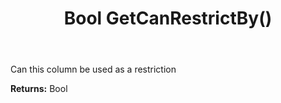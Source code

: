 ﻿---
uid: crmscript_ref_NSArchiveColumnInfo_GetCanRestrictBy
title: Bool GetCanRestrictBy()
intellisense: NSArchiveColumnInfo.GetCanRestrictBy
keywords: NSArchiveColumnInfo, GetCanRestrictBy
so.topic: reference
---

Can this column be used as a restriction

**Returns:** Bool


